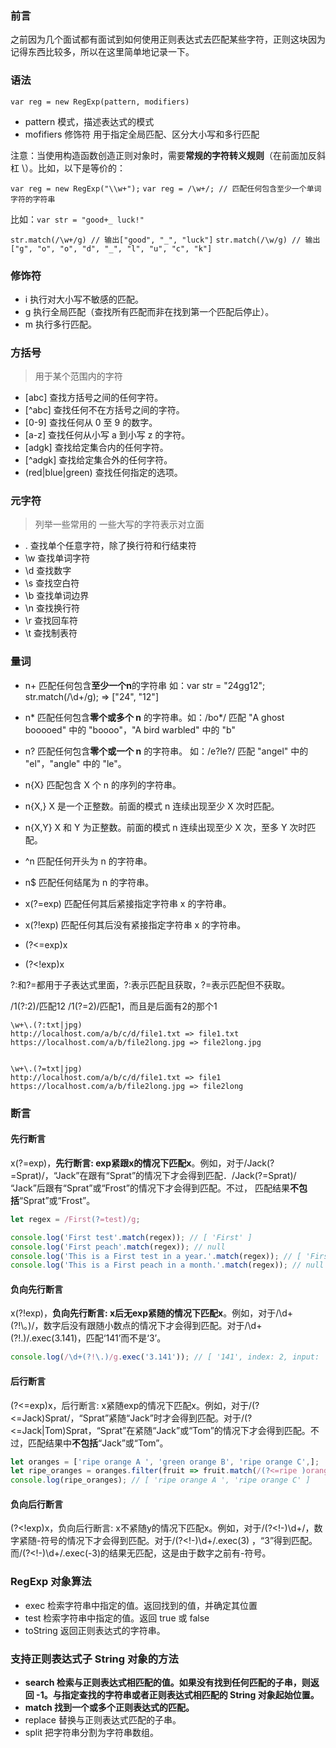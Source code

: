 ### 前言

之前因为几个面试都有面试到如何使用正则表达式去匹配某些字符，正则这块因为记得东西比较多，所以在这里简单地记录一下。

### 语法

`var reg = new RegExp(pattern, modifiers)`
- pattern 模式，描述表达式的模式
- mofifiers 修饰符 用于指定全局匹配、区分大小写和多行匹配

注意：当使用构造函数创造正则对象时，需要**常规的字符转义规则**（在前面加反斜杠 \）。比如，以下是等价的：

`var reg = new RegExp("\\w+");`
`var reg = /\w+/; // 匹配任何包含至少一个单词字符的字符串`

比如：`var str = "good+_ luck!"`

`str.match(/\w+/g) // 输出["good", "_", "luck"]` 
`str.match(/\w/g) // 输出["g", "o", "o", "d", "_", "l", "u", "c", "k"]` 

### 修饰符

- i 执行对大小写不敏感的匹配。
- g 执行全局匹配（查找所有匹配而非在找到第一个匹配后停止）。
- m 执行多行匹配。

### 方括号
> 用于某个范围内的字符
- [abc] 查找方括号之间的任何字符。
- [^abc] 查找任何不在方括号之间的字符。
- [0-9] 查找任何从 0 至 9 的数字。
- [a-z] 查找任何从小写 a 到小写 z 的字符。
- [adgk] 查找给定集合内的任何字符。
- [^adgk] 查找给定集合外的任何字符。
- (red|blue|green) 查找任何指定的选项。

### 元字符
> 列举一些常用的 一些大写的字符表示对立面
- . 查找单个任意字符，除了换行符和行结束符
- \w 查找单词字符
- \d 查找数字
- \s 查找空白符
- \b 查找单词边界
- \n 查找换行符
- \r 查找回车符
- \t 查找制表符

### 量词
- n+ 匹配任何包含**至少一个n**的字符串 如：var str = "24gg12"; str.match(/\d+/g); => ["24", "12"]
- n* 匹配任何包含**零个或多个 n** 的字符串。如：/bo*/ 匹配 "A ghost booooed" 中的 "boooo"，"A bird warbled" 中的 "b"
- n? 匹配任何包含**零个或一个 n** 的字符串。 如：/e?le?/ 匹配 "angel" 中的 "el"，"angle" 中的 "le"。
- n{X} 匹配包含 X 个 n 的序列的字符串。
- n{X,} X 是一个正整数。前面的模式 n 连续出现至少 X 次时匹配。
- n{X,Y} X 和 Y 为正整数。前面的模式 n 连续出现至少 X 次，至多 Y 次时匹配。
- ^n 匹配任何开头为 n 的字符串。
- n$ 匹配任何结尾为 n 的字符串。

- x(?=exp) 匹配任何其后紧接指定字符串 x 的字符串。
- x(?!exp) 匹配任何其后没有紧接指定字符串 x 的字符串。

- (?<=exp)x
- (?<!exp)x

?:和?=都用于子表达式里面，?:表示匹配且获取，?=表示匹配但不获取。

/1(?:2)/匹配12
/1(?=2)/匹配1，而且是后面有2的那个1

```
\w+\.(?:txt|jpg)
http://localhost.com/a/b/c/d/file1.txt => file1.txt
https://localhost.com/a/b/file2long.jpg => file2long.jpg


\w+\.(?=txt|jpg)
http://localhost.com/a/b/c/d/file1.txt => file1
https://localhost.com/a/b/file2long.jpg => file2long
```

### 断言
#### 先行断言
x(?=exp)，**先行断言: exp紧跟x的情况下匹配x**。例如，对于/Jack(?=Sprat)/，“Jack”在跟有“Sprat”的情况下才会得到匹配．/Jack(?=Sprat)/ “Jack”后跟有“Sprat”或“Frost”的情况下才会得到匹配。不过， 匹配结果**不包括**“Sprat”或“Frost”。

```js
let regex = /First(?=test)/g;

console.log('First test'.match(regex)); // [ 'First' ]
console.log('First peach'.match(regex)); // null
console.log('This is a First test in a year.'.match(regex)); // [ 'First' ]
console.log('This is a First peach in a month.'.match(regex)); // null
```

#### 负向先行断言
x(?!exp)，**负向先行断言: x后无exp紧随的情况下匹配x**。例如，对于/\d+(?!\。)/，数字后没有跟随小数点的情况下才会得到匹配。对于/\d+(?!\.)/.exec(3.141)，匹配‘141’而不是‘3’。

```js
console.log(/\d+(?!\.)/g.exec('3.141')); // [ '141', index: 2, input: '3.141' ]
```

#### 后行断言
(?<=exp)x，后行断言: x紧随exp的情况下匹配x。例如，对于/(?<=Jack)Sprat/，“Sprat”紧随“Jack”时才会得到匹配。对于/(?<=Jack|Tom)Sprat，“Sprat”在紧随“Jack”或“Tom”的情况下才会得到匹配。不过，匹配结果中**不包括**“Jack”或“Tom”。

```js
let oranges = ['ripe orange A ', 'green orange B', 'ripe orange C',];
let ripe_oranges = oranges.filter(fruit => fruit.match(/(?<=ripe )orange/));
console.log(ripe_oranges); // [ 'ripe orange A ', 'ripe orange C' ]
```
#### 负向后行断言
(?<!exp)x，负向后行断言: x不紧随y的情况下匹配x。例如，对于/(?<!-)\d+/，数字紧随-符号的情况下才会得到匹配。对于/(?<!-)\d+/.exec(3) ，“3”得到匹配。 而/(?<!-)\d+/.exec(-3)的结果无匹配，这是由于数字之前有-符号。

### RegExp 对象算法

- exec 检索字符串中指定的值。返回找到的值，并确定其位置
- test 检索字符串中指定的值。返回 true 或 false
- toString 返回正则表达式的字符串。

### 支持正则表达式子 String 对象的方法

- **search 检索与正则表达式相匹配的值。如果没有找到任何匹配的子串，则返回 -1。与指定查找的字符串或者正则表达式相匹配的 String 对象起始位置。**
- **match 找到一个或多个正则表达式的匹配。**
- replace 替换与正则表达式匹配的子串。
- split 把字符串分割为字符串数组。